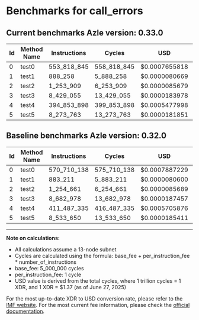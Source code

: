 # Benchmarks for call_errors

## Current benchmarks Azle version: 0.33.0
| Id | Method Name | Instructions | Cycles | USD | USD/Million Calls | Change |
|-----------|-------------|------------|--------|-----|--------------|-------|
| 0 | test0 | 553_818_845 | 558_818_845 | $0.0007655818 | $765.58 | <font color="green">-16_891_293</font> |
| 1 | test1 | 888_258 | 5_888_258 | $0.0000080669 | $8.06 | <font color="red">+5_047</font> |
| 2 | test2 | 1_253_909 | 6_253_909 | $0.0000085679 | $8.56 | <font color="green">-752</font> |
| 3 | test3 | 8_429_055 | 13_429_055 | $0.0000183978 | $18.39 | <font color="green">-253_923</font> |
| 4 | test4 | 394_853_898 | 399_853_898 | $0.0005477998 | $547.79 | <font color="green">-16_633_437</font> |
| 5 | test5 | 8_273_763 | 13_273_763 | $0.0000181851 | $18.18 | <font color="green">-259_887</font> |

## Baseline benchmarks Azle version: 0.32.0
| Id | Method Name | Instructions | Cycles | USD | USD/Million Calls |
|-----------|-------------|------------|--------|-----|--------------|
| 0 | test0 | 570_710_138 | 575_710_138 | $0.0007887229 | $788.72 |
| 1 | test1 | 883_211 | 5_883_211 | $0.0000080600 | $8.05 |
| 2 | test2 | 1_254_661 | 6_254_661 | $0.0000085689 | $8.56 |
| 3 | test3 | 8_682_978 | 13_682_978 | $0.0000187457 | $18.74 |
| 4 | test4 | 411_487_335 | 416_487_335 | $0.0005705876 | $570.58 |
| 5 | test5 | 8_533_650 | 13_533_650 | $0.0000185411 | $18.54 |



---

**Note on calculations:**
- All calculations assume a 13-node subnet
- Cycles are calculated using the formula: base_fee + per_instruction_fee \* number_of_instructions
- base_fee: 5_000_000 cycles
- per_instruction_fee: 1 cycle
- USD value is derived from the total cycles, where 1 trillion cycles = 1 XDR, and 1 XDR = $1.37 (as of June 27, 2025)

For the most up-to-date XDR to USD conversion rate, please refer to the [IMF website](https://www.imf.org/external/np/fin/data/rms_sdrv.aspx).
For the most current fee information, please check the [official documentation](https://internetcomputer.org/docs/references/cycles-cost-formulas).